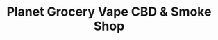 ---
title: "Planet Grocery Vape CBD & Smoke Shop"
url: /san-antonio/planet-grocery-vape-cbd-and-smoke-shop/
shop: convenience
---